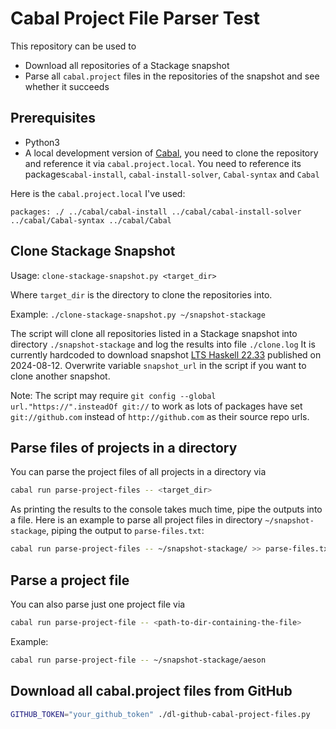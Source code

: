 # Cabal Project File Parser Test

This repository can be used to 

- Download all repositories of a Stackage snapshot
- Parse all `cabal.project` files in the repositories of the snapshot and see whether it succeeds

## Prerequisites

- Python3
- A local development version of [Cabal](https://github.com/haskell/cabal), you need to clone the repository and reference it via `cabal.project.local`. You need to reference its packages`cabal-install`, `cabal-install-solver`, `Cabal-syntax` and `Cabal`

Here is the `cabal.project.local` I've used:
```cabal
packages: ./ ../cabal/cabal-install ../cabal/cabal-install-solver ../cabal/Cabal-syntax ../cabal/Cabal
```

## Clone Stackage Snapshot

Usage: `clone-stackage-snapshot.py <target_dir>`

Where `target_dir` is the directory to clone the repositories into.

Example: `./clone-stackage-snapshot.py ~/snapshot-stackage`

The script will clone all repositories listed in a Stackage snapshot into directory `./snapshot-stackage` and log the results into file `./clone.log`
It is currently hardcoded to download snapshot [LTS Haskell 22.33](https://www.stackage.org/lts-20.12/cabal.config) published on 2024-08-12.
Overwrite variable `snapshot_url` in the script if you want to clone another snapshot.

Note:
The script may require `git config --global url."https://".insteadOf git://` to work as lots of packages have set `git://github.com` instead of `http://github.com` as their source repo urls.

## Parse files of projects in a directory

You can parse the project files of all projects in a directory via

``` sh
cabal run parse-project-files -- <target_dir>
```

As printing the results to the console takes much time, pipe the outputs into a file.
Here is an example to parse all project files in directory `~/snapshot-stackage`, piping the output to `parse-files.txt`:

``` sh
cabal run parse-project-files -- ~/snapshot-stackage/ >> parse-files.txt
```


## Parse a project file

You can also parse just one project file via

``` sh
cabal run parse-project-file -- <path-to-dir-containing-the-file>
```

Example:

``` sh
cabal run parse-project-file -- ~/snapshot-stackage/aeson
```


## Download all cabal.project files from GitHub

```sh
GITHUB_TOKEN="your_github_token" ./dl-github-cabal-project-files.py
```